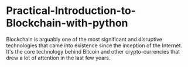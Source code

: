 # Practical-Introduction-to-Blockchain-with-python
Blockchain is arguably one of the most significant and disruptive technologies that came into existence since the inception of the Internet. It's the core technology behind Bitcoin and other crypto-currencies that drew a lot of attention in the last few years.
